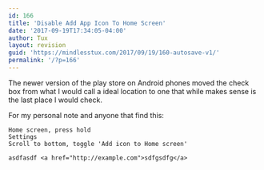 ```yaml
---
id: 166
title: 'Disable Add App Icon To Home Screen'
date: '2017-09-19T17:34:05-04:00'
author: Tux
layout: revision
guid: 'https://mindlesstux.com/2017/09/19/160-autosave-v1/'
permalink: '/?p=166'
---
```


The newer version of the play store on Android phones moved the check box from what I would call a ideal location to one that while makes sense is the last place I would check.

For my personal note and anyone that find this:

```
Home screen, press hold
Settings
Scroll to bottom, toggle 'Add icon to Home screen'
```

```
asdfasdf <a href="http://example.com">sdfgsdfg</a>
```